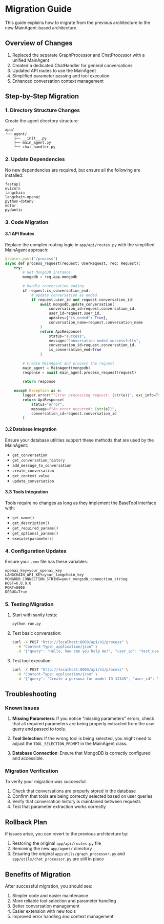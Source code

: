 # Migration Guide

This guide explains how to migrate from the previous architecture to the new MainAgent-based architecture.

## Overview of Changes

1. Replaced the separate GraphProcessor and ChatProcessor with a unified MainAgent
2. Created a dedicated ChatHandler for general conversations
3. Updated API routes to use the MainAgent
4. Simplified parameter passing and tool execution
5. Enhanced conversation context management

## Step-by-Step Migration

### 1. Directory Structure Changes

Create the agent directory structure:

```
app/
└── agent/
    ├── __init__.py
    ├── main_agent.py
    └── chat_handler.py
```

### 2. Update Dependencies

No new dependencies are required, but ensure all the following are installed:

```
fastapi
uvicorn
langchain
langchain-openai
python-dotenv
motor
pydantic
```

### 3. Code Migration

#### 3.1 API Routes

Replace the complex routing logic in `app/api/routes.py` with the simplified MainAgent approach:

```python
@router.post("/process")
async def process_request(request: UserRequest, req: Request):
    try:
        # Get MongoDB instance
        mongodb = req.app.mongodb
        
        # Handle conversation ending
        if request.is_conversation_end:
            # Update conversation as ended
            if request.user_id and request.conversation_id:
                await mongodb.update_conversation(
                    conversation_id=request.conversation_id,
                    user_id=request.user_id,
                    updates={"is_ended": True},
                    conversation_name=request.conversation_name
                )
                return ApiResponse(
                    status="success",
                    message="Conversation ended successfully",
                    conversation_id=request.conversation_id,
                    is_conversation_end=True
                )
        
        # Create MainAgent and process the request
        main_agent = MainAgent(mongodb)
        response = await main_agent.process_request(request)
        
        return response
        
    except Exception as e:
        logger.error(f"Error processing request: {str(e)}", exc_info=True)
        return ApiResponse(
            status="error",
            message=f"An error occurred: {str(e)}",
            conversation_id=request.conversation_id
        )
```

#### 3.2 Database Integration

Ensure your database utilities support these methods that are used by the MainAgent:

- `get_conversation`
- `get_conversation_history`
- `add_message_to_conversation`
- `create_conversation`
- `get_context_value`
- `update_conversation`

#### 3.3 Tools Integration

Tools require no changes as long as they implement the BaseTool interface with:

- `get_name()`
- `get_description()`
- `get_required_params()`
- `get_optional_params()`
- `execute(parameters)`

### 4. Configuration Updates

Ensure your `.env` file has these variables:

```
openai_key=your_openai_key
LANGCHAIN_API_KEY=your_langchain_key
MONGODB_CONNECTION_STRING=your_mongodb_connection_string
HOST=0.0.0.0
PORT=8000
DEBUG=True
```

### 5. Testing Migration

1. Start with sanity tests:
   ```bash
   python run.py
   ```

2. Test basic conversation:
   ```bash
   curl -X POST "http://localhost:8000/api/v1/process" \
     -H "Content-Type: application/json" \
     -d '{"query": "Hello, how can you help me?", "user_id": "test_user"}'
   ```

3. Test tool execution:
   ```bash
   curl -X POST "http://localhost:8000/api/v1/process" \
     -H "Content-Type: application/json" \
     -d '{"query": "Create a persona for model ID 12345", "user_id": "test_user", "model_id": "12345"}'
   ```

## Troubleshooting

### Known Issues

1. **Missing Parameters**: If you notice "missing parameters" errors, check that all required parameters are being properly extracted from the user query and passed to tools.

2. **Tool Selection**: If the wrong tool is being selected, you might need to adjust the `TOOL_SELECTION_PROMPT` in the MainAgent class.

3. **Database Connection**: Ensure that MongoDB is correctly configured and accessible.

### Migration Verification

To verify your migration was successful:

1. Check that conversations are properly stored in the database
2. Confirm that tools are being correctly selected based on user queries
3. Verify that conversation history is maintained between requests
4. Test that parameter extraction works correctly

## Rollback Plan

If issues arise, you can revert to the previous architecture by:

1. Restoring the original `app/api/routes.py` file
2. Removing the new `app/agent/` directory
3. Ensuring the original `app/utils/graph_processor.py` and `app/utils/chat_processor.py` are still in place

## Benefits of Migration

After successful migration, you should see:

1. Simpler code and easier maintenance
2. More reliable tool selection and parameter handling
3. Better conversation management
4. Easier extension with new tools
5. Improved error handling and context management 
